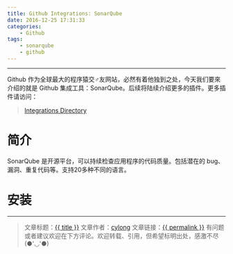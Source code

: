 ```yaml
---
title: Github Integrations: SonarQube
date: 2016-12-25 17:31:33
categories:
    - Github
tags:
    - sonarqube
    - github
---
```

---

Github 作为全球最大的程序猿交♂友网站，必然有着他独到之处，今天我们要來介绍的就是 Github 集成工具：SonarQube。后续将陆续介绍更多的插件。更多插件请访问：

> [Integrations Directory][1]

<!-- more -->

# 简介

SonarQube 是开源平台，可以持续检查应用程序的代码质量。包括潜在的 bug、漏洞、重复代码等。支持20多种不同的语言。

# 安装


---

> 文章标题：<a href='{{ permalink }}' title='{{ title }}' >{{ title }}</a>
> 文章作者：[cylong](http://www.cylong.com/about/ "cylong")
> 文章链接：<a href='{{ permalink }}' title='{{ title }}' >{{ permalink }}</a>
> 有问题或者建议欢迎在下方评论。欢迎转载、引用，但希望标明出处，感激不尽(●'◡'●)

[1]: https://github.com/integrations/ "Integrations Directory"
